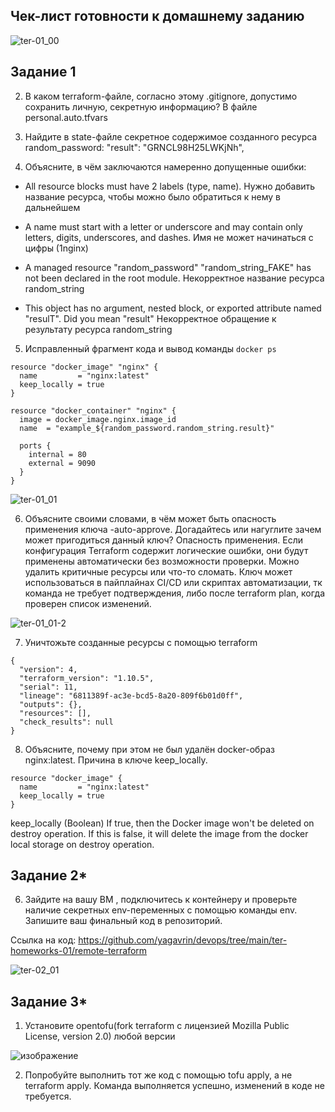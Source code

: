 
## Чек-лист готовности к домашнему заданию

![ter-01_00](https://github.com/user-attachments/assets/c91afd8c-2db4-4797-82c5-77a4272166b2)

## Задание 1

2. В каком terraform-файле, согласно этому .gitignore, допустимо сохранить личную, секретную информацию? В файле personal.auto.tfvars

3. Найдите в state-файле секретное содержимое созданного ресурса random_password: "result": "GRNCL98H25LWKjNh",

4. Объясните, в чём заключаются намеренно допущенные ошибки:
- All resource blocks must have 2 labels (type, name). Нужно добавить название ресурса, чтобы можно было обратиться к нему в дальнейшем

- A name must start with a letter or underscore and may contain only letters, digits, underscores, and dashes. Имя не может начинаться с цифры (1nginx)

- A managed resource "random_password" "random_string_FAKE" has not been declared in the root module. Некорректное название ресурса random_string 

- This object has no argument, nested block, or exported attribute named "resulT". Did you mean "result" Некорректное обращение к результату ресурса random_string
5. Исправленный фрагмент кода и вывод команды `docker ps`
  
```
resource "docker_image" "nginx" {
  name         = "nginx:latest"
  keep_locally = true
}

resource "docker_container" "nginx" {
  image = docker_image.nginx.image_id
  name  = "example_${random_password.random_string.result}"

  ports {
    internal = 80
    external = 9090
  }
}
```

![ter-01_01](https://github.com/user-attachments/assets/e8b10151-de99-4ffb-b538-001acdc99f39)

6. Объясните своими словами, в чём может быть опасность применения ключа -auto-approve. Догадайтесь или нагуглите зачем может пригодиться данный ключ? Опасность применения. Если конфигурация Terraform содержит логические ошибки, они будут применены автоматически без возможности проверки. Можно удалить критичные ресурсы или что-то сломать. Ключ может использоваться в пайплайнах CI/CD или скриптах автоматизации, тк команда не требует подтверждения, либо после terraform plan, когда проверен список изменений.

![ter-01_01-2](https://github.com/user-attachments/assets/b7fcb6ff-4b81-407d-b1c6-f3c20744273b)

7. Уничтожьте созданные ресурсы с помощью terraform

```
{
  "version": 4,
  "terraform_version": "1.10.5",
  "serial": 11,
  "lineage": "6811389f-ac3e-bcd5-8a20-809f6b01d0ff",
  "outputs": {},
  "resources": [],
  "check_results": null
}
```

8. Объясните, почему при этом не был удалён docker-образ nginx:latest. Причина в ключе keep_locally.

```
resource "docker_image" {
  name         = "nginx:latest"
  keep_locally = true
}
```

keep_locally (Boolean) If true, then the Docker image won't be deleted on destroy operation. If this is false, it will delete the image from the docker local storage on destroy operation.

## Задание 2*

6. Зайдите на вашу ВМ , подключитесь к контейнеру и проверьте наличие секретных env-переменных с помощью команды env. Запишите ваш финальный код в репозиторий.

Ссылка на код: https://github.com/yagavrin/devops/tree/main/ter-homeworks-01/remote-terraform
   
![ter-02_01](https://github.com/user-attachments/assets/ec250fd5-17d0-4003-9c20-15305eddfacd)

## Задание 3*

1. Установите opentofu(fork terraform с лицензией Mozilla Public License, version 2.0) любой версии

![изображение](https://github.com/user-attachments/assets/746c1b9e-f82e-4b4c-a7f2-c719ef654c05)

2. Попробуйте выполнить тот же код с помощью tofu apply, а не terraform apply. Команда выполняется успешно, изменений в коде не требуется.

